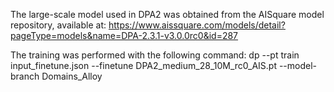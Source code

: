 The large-scale model used in DPA2 was obtained from the AISquare model repository, available at:
https://www.aissquare.com/models/detail?pageType=models&name=DPA-2.3.1-v3.0.0rc0&id=287

The training was performed with the following command:
dp --pt train input_finetune.json --finetune DPA2_medium_28_10M_rc0_AIS.pt --model-branch Domains_Alloy


